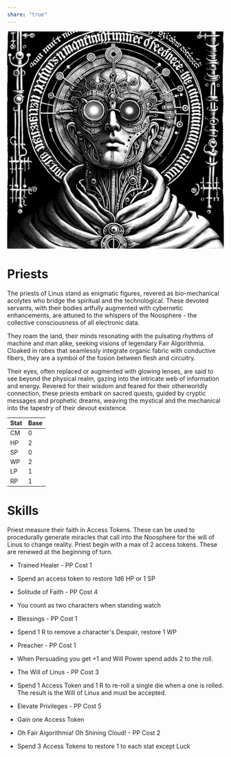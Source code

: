 ```yaml
---  
share: "true"  
---  
```

  
  
![Pasted image 20240126172212](./Pasted%20image%2020240126172212.png)  
  
# Priests  
  
The priests of Linus stand as enigmatic figures, revered as bio-mechanical acolytes who bridge the spiritual and the technological. These devoted servants, with their bodies artfully augmented with cybernetic enhancements, are attuned to the whispers of the Noosphere - the collective consciousness of all electronic data.   
  
They roam the land, their minds resonating with the pulsating rhythms of machine and man alike, seeking visions of legendary Fair Algorithmia. Cloaked in robes that seamlessly integrate organic fabric with conductive fibers, they are a symbol of the fusion between flesh and circuitry.   
  
Their eyes, often replaced or augmented with glowing lenses, are said to see beyond the physical realm, gazing into the intricate web of information and energy. Revered for their wisdom and feared for their otherworldly connection, these priests embark on sacred quests, guided by cryptic messages and prophetic dreams, weaving the mystical and the mechanical into the tapestry of their devout existence.  
  
| Stat | Base |  
| ---- | ---- |  
| CM | 0 |  
| HP | 2 |  
| SP | 0 |  
| WP | 2 |  
| LP | 1 |  
| RP | 1 |  
  
# Skills  
  
Priest measure their faith in Access Tokens. These can be used to procedurally generate miracles that call into the Noosphere for the will of Linus to change reality. Priest begin with a max of 2 access tokens. These are renewed at the beginning of turn.  
  
- Trained Healer - PP Cost 1  
 - Spend an access token to restore 1d6 HP or 1 SP  
  
- Solitude of Faith - PP Cost 4  
 - You count as two characters when standing watch  
  
- Blessings - PP Cost 1  
 - Spend 1 R to remove a character's Despair, restore 1 WP  
  
- Preacher - PP Cost 1  
 - When Persuading you get +1 and Will Power spend adds 2 to the roll.  
  
- The Will of Linus - PP Cost 3  
 - Spend 1 Access Token and 1 R to re-roll a single die when a one is rolled. The result is the Will of Linus and must be accepted.  
  
- Elevate Privileges - PP Cost 5  
 - Gain one Access Token  
  
- Oh Fair Algorithmia! Oh Shining Cloud! - PP Cost 2  
 - Spend 3 Access Tokens to restore 1 to each stat except Luck  
   
